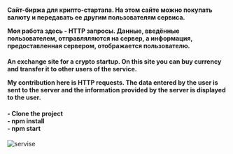 <h4>Сайт-биржа для крипто-стартапа. На этом сайте можно покупать валюту и передавать ее другим пользователям сервиса.
  
Моя работа здесь - HTTP запросы. Данные, введённые пользователем, отправляляются на сервер, а информация, предоставленная сервером, отображается пользователю.</h4>

<h4>An exchange site for a crypto startup. On this site you can buy currency and transfer it to other users of the service. 
  
My contribution here is HTTP requests. The data entered by the user is sent to the server and the information provided by the server is displayed to the user.</h4>

<h4>
- Clone the project <br>
- npm install<br>
- npm start<br>
</h4>

![servise](https://github.com/Mary-Kalugina/bjs-diplom/blob/master/img/%D0%A1%D0%BD%D0%B8%D0%BC%D0%BE%D0%BA%20%D1%8D%D0%BA%D1%80%D0%B0%D0%BD%D0%B0%202023-08-09%20125519.png)
